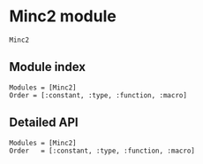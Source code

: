 # Minc2 module

```@docs
Minc2
```

## Module index

```@index
Modules = [Minc2]
Order = [:constant, :type, :function, :macro]
```

## Detailed API

```@autodocs
Modules = [Minc2]
Order   = [:constant, :type, :function, :macro]
```
